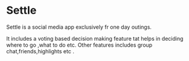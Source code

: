 # Settle


Settle is a social media app exclusively fr one day outings.


It includes a voting based decision making feature tat helps in deciding where to go ,what to do etc.
Other features includes group chat,friends,highlights etc .
